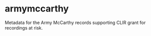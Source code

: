 # armymccarthy
Metadata for the Army McCarthy records supporting CLIR grant for recordings at risk.
